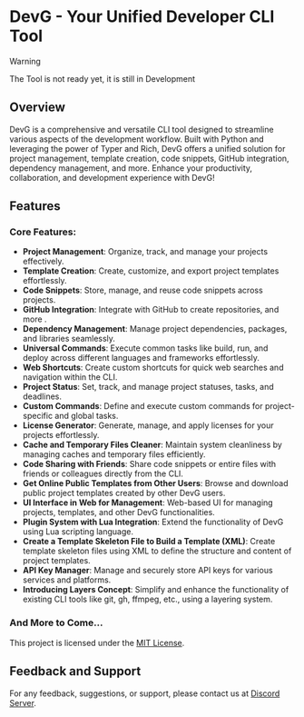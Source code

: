 # DevG - Your Unified Developer CLI Tool

> [!WARNING]  
> The Tool is not ready yet, it is still in Development

## Overview

DevG is a comprehensive and versatile CLI tool designed to streamline various aspects of the development workflow. Built with Python and leveraging the power of Typer and Rich, DevG offers a unified solution for project management, template creation, code snippets, GitHub integration, dependency management, and more. Enhance your productivity, collaboration, and development experience with DevG!

## Features

### Core Features:

- **Project Management**: Organize, track, and manage your projects effectively.
- **Template Creation**: Create, customize, and export project templates effortlessly.
- **Code Snippets**: Store, manage, and reuse code snippets across projects.
- **GitHub Integration**: Integrate with GitHub to create repositories, and more .
- **Dependency Management**: Manage project dependencies, packages, and libraries seamlessly.
- **Universal Commands**: Execute common tasks like build, run, and deploy across different languages and frameworks effortlessly.
- **Web Shortcuts**: Create custom shortcuts for quick web searches and navigation within the CLI.
- **Project Status**: Set, track, and manage project statuses, tasks, and deadlines.
- **Custom Commands**: Define and execute custom commands for project-specific and global tasks.
- **License Generator**: Generate, manage, and apply licenses for your projects effortlessly.
- **Cache and Temporary Files Cleaner**: Maintain system cleanliness by managing caches and temporary files efficiently.
- **Code Sharing with Friends**: Share code snippets or entire files with friends or colleagues directly from the CLI.
- **Get Online Public Templates from Other Users**: Browse and download public project templates created by other DevG users.
- **UI Interface in Web for Management**: Web-based UI for managing projects, templates, and other DevG functionalities.
- **Plugin System with Lua Integration**: Extend the functionality of DevG using Lua scripting language.
- **Create a Template Skeleton File to Build a Template (XML)**: Create template skeleton files using XML to define the structure and content of project templates.
- **API Key Manager**: Manage and securely store API keys for various services and platforms.
- **Introducing Layers Concept**: Simplify and enhance the functionality of existing CLI tools like git, gh, ffmpeg, etc., using a layering system.

### And More to Come...




This project is licensed under the [MIT License](LICENSE).


## Feedback and Support

For any feedback, suggestions, or support, please contact us at [Discord Server](https://discord.com/invite/nbrFDHmsK3).

